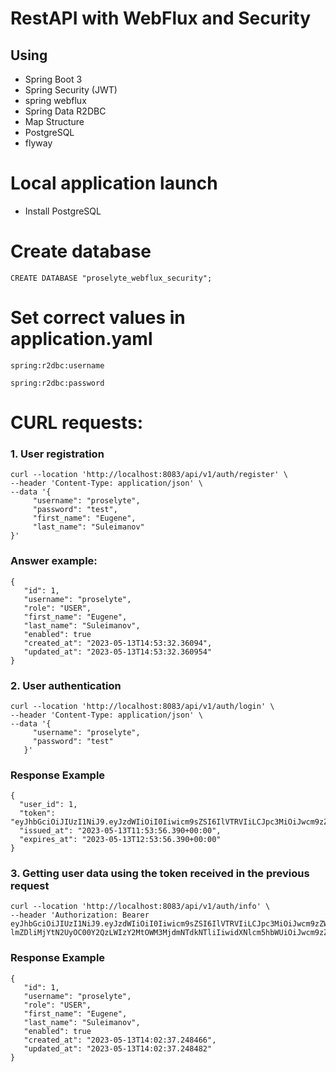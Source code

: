 
# RestAPI with WebFlux and Security
## Using
* Spring Boot 3
* Spring Security (JWT)
* spring webflux
* Spring Data R2DBC
* Map Structure
* PostgreSQL
* flyway
# Local application launch
* Install PostgreSQL
# Create database
```
CREATE DATABASE "proselyte_webflux_security";
```
# Set correct values in application.yaml
```
spring:r2dbc:username
```
```
spring:r2dbc:password
```
# CURL requests:
### 1. User registration
```
curl --location 'http://localhost:8083/api/v1/auth/register' \
--header 'Content-Type: application/json' \
--data '{
     "username": "proselyte",
     "password": "test",
     "first_name": "Eugene",
     "last_name": "Suleimanov"
}'
```
### Answer example:
```
{
   "id": 1,
   "username": "proselyte",
   "role": "USER",
   "first_name": "Eugene",
   "last_name": "Suleimanov",
   "enabled": true
   "created_at": "2023-05-13T14:53:32.36094",
   "updated_at": "2023-05-13T14:53:32.360954"
}
```
### 2. User authentication
```
curl --location 'http://localhost:8083/api/v1/auth/login' \
--header 'Content-Type: application/json' \
--data '{
     "username": "proselyte",
     "password": "test"
   }'
   ```
### Response Example
```
{
  "user_id": 1,
  "token": "eyJhbGciOiJIUzI1NiJ9.eyJzdWIiOiI0Iiwicm9sZSI6IlVTRVIiLCJpc3MiOiJwcm9zZWx5dGUiLCJleHAiOjE2ODM5ODI0MzYsImlhdCI6MTY4Mzk3ODgzNiwianRpIjoiZjlmZDliMjYtN2UyOC00Y2QzLWIzY2MtOWM3MjdmNTdkNTliIiwidXNlcm5hbWUiOiJwcm9zZWx5dGUifQ.8gdTqi18le0h4GTAd_JnxTDybnDFQS03biRnMbRRpQQ",
  "issued_at": "2023-05-13T11:53:56.390+00:00",
  "expires_at": "2023-05-13T12:53:56.390+00:00"
}
```
### 3. Getting user data using the token received in the previous request
```
curl --location 'http://localhost:8083/api/v1/auth/info' \
--header 'Authorization: Bearer eyJhbGciOiJIUzI1NiJ9.eyJzdWIiOiI0Iiwicm9sZSI6IlVTRVIiLCJpc3MiOiJwcm9zZWx5dGUiLCJleHAiOjE2ODM5ODI0MzYsImlhdCI6MTY4Mzk3ODgzNiwianRpIjoiZj lmZDliMjYtN2UyOC00Y2QzLWIzY2MtOWM3MjdmNTdkNTliIiwidXNlcm5hbWUiOiJwcm9zZWx5dGUifQ.8gdTqi18le0h4GTAd_JnxTDybnDFQS03biRnMbRRpQQ'
```
### Response Example
```
{
   "id": 1,
   "username": "proselyte",
   "role": "USER",
   "first_name": "Eugene",
   "last_name": "Suleimanov",
   "enabled": true
   "created_at": "2023-05-13T14:02:37.248466",
   "updated_at": "2023-05-13T14:02:37.248482"
}
```
